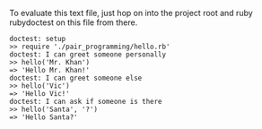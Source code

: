 To evaluate this text file, just hop on into the project root and ruby
rubydoctest on this file from there.


    doctest: setup
    >> require './pair_programming/hello.rb'
    doctest: I can greet someone personally
    >> hello('Mr. Khan')
    => 'Hello Mr. Khan!'
    doctest: I can greet someone else
    >> hello('Vic')
    => 'Hello Vic!'
    doctest: I can ask if someone is there
    >> hello('Santa', '?')
    => 'Hello Santa?'

